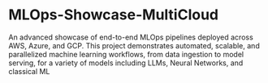 # MLOps-Showcase-MultiCloud
An advanced showcase of end-to-end MLOps pipelines deployed across AWS, Azure, and GCP. This project demonstrates automated, scalable, and parallelized machine learning workflows, from data ingestion to model serving, for a variety of models including LLMs, Neural Networks, and classical ML
